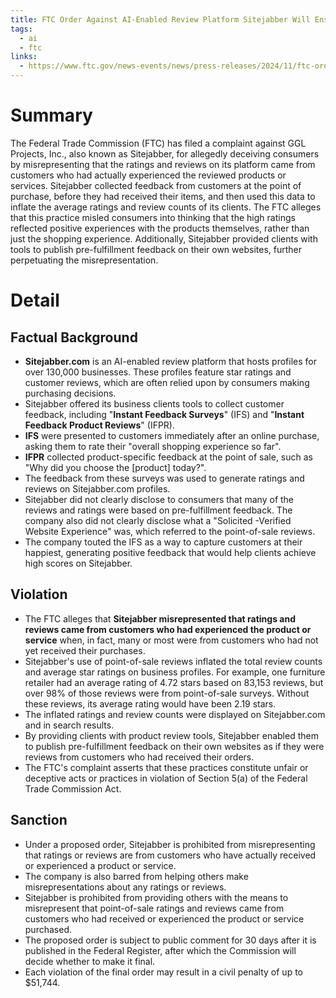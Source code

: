```yaml
---
title: FTC Order Against AI-Enabled Review Platform Sitejabber Will Ensure Consumers Get Truthful and Accurate Reviews
tags:
  - ai
  - ftc
links:
  - https://www.ftc.gov/news-events/news/press-releases/2024/11/ftc-order-against-ai-enabled-review-platform-sitejabber-will-ensure-consumers-get-truthful-accurate
---
```

# Summary

The Federal Trade Commission (FTC) has filed a complaint against GGL Projects, Inc., also known as Sitejabber, for allegedly deceiving consumers by misrepresenting that the ratings and reviews on its platform came from customers who had actually experienced the reviewed products or services. Sitejabber collected feedback from customers at the point of purchase, before they had received their items, and then used this data to inflate the average ratings and review counts of its clients. The FTC alleges that this practice misled consumers into thinking that the high ratings reflected positive experiences with the products themselves, rather than just the shopping experience. Additionally, Sitejabber provided clients with tools to publish pre-fulfillment feedback on their own websites, further perpetuating the misrepresentation.

# Detail

## Factual Background

- **Sitejabber.com** is an AI-enabled review platform that hosts profiles for over 130,000 businesses. These profiles feature star ratings and customer reviews, which are often relied upon by consumers making purchasing decisions.
- Sitejabber offered its business clients tools to collect customer feedback, including "**Instant Feedback Surveys**" (IFS) and "**Instant Feedback Product Reviews**" (IFPR).
- **IFS** were presented to customers immediately after an online purchase, asking them to rate their "overall shopping experience so far".
- **IFPR** collected product-specific feedback at the point of sale, such as "Why did you choose the [product] today?".
- The feedback from these surveys was used to generate ratings and reviews on Sitejabber.com profiles.
- Sitejabber did not clearly disclose to consumers that many of the reviews and ratings were based on pre-fulfillment feedback. The company also did not clearly disclose what a "Solicited -Verified Website Experience" was, which referred to the point-of-sale reviews.
- The company touted the IFS as a way to capture customers at their happiest, generating positive feedback that would help clients achieve high scores on Sitejabber.

## Violation

- The FTC alleges that **Sitejabber misrepresented that ratings and reviews came from customers who had experienced the product or service** when, in fact, many or most were from customers who had not yet received their purchases.
- Sitejabber's use of point-of-sale reviews inflated the total review counts and average star ratings on business profiles. For example, one furniture retailer had an average rating of 4.72 stars based on 83,153 reviews, but over 98% of those reviews were from point-of-sale surveys. Without these reviews, its average rating would have been 2.19 stars.
- The inflated ratings and review counts were displayed on Sitejabber.com and in search results.
- By providing clients with product review tools, Sitejabber enabled them to publish pre-fulfillment feedback on their own websites as if they were reviews from customers who had received their orders.
- The FTC's complaint asserts that these practices constitute unfair or deceptive acts or practices in violation of Section 5(a) of the Federal Trade Commission Act.

## Sanction

- Under a proposed order, Sitejabber is prohibited from misrepresenting that ratings or reviews are from customers who have actually received or experienced a product or service.
- The company is also barred from helping others make misrepresentations about any ratings or reviews.
- Sitejabber is prohibited from providing others with the means to misrepresent that point-of-sale ratings and reviews came from customers who had received or experienced the product or service purchased.
- The proposed order is subject to public comment for 30 days after it is published in the Federal Register, after which the Commission will decide whether to make it final.
- Each violation of the final order may result in a civil penalty of up to $51,744.